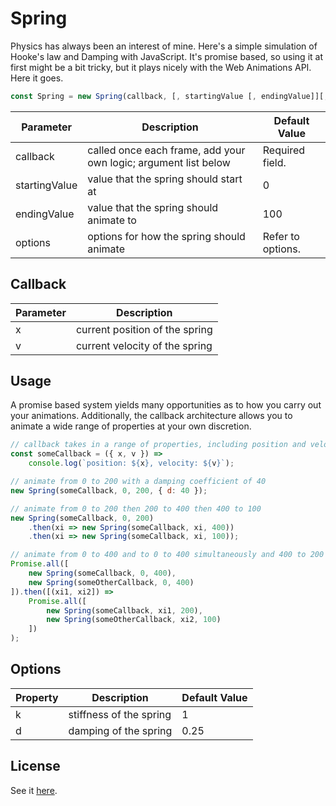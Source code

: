 # Spring

Physics has always been an interest of mine. Here's a simple simulation of Hooke's law and Damping with JavaScript. It's promise based, so using it at first might be a bit tricky, but it plays nicely with the Web Animations API. Here it goes.

```javascript
const Spring = new Spring(callback, [, startingValue [, endingValue]][,options]);
```

| Parameter      | Description                              | Default Value     |
| ------------- | ---------------------------------------- | ----------------- |
| callback      | called once each frame, add your own logic; argument list below | Required field.   |
| startingValue | value that the spring should start at    | 0                 |
| endingValue   | value that the spring should animate to  | 100               |
| options       | options for how the spring should animate | Refer to options. |

## Callback

| Parameter | Description                    |
| -------- | ------------------------------ |
| x        | current position of the spring |
| v        | current velocity of the spring |

## Usage

A promise based system yields many opportunities as to how you carry out your animations. Additionally, the callback architecture allows you to animate a wide range of properties at your own discretion.

```javascript
// callback takes in a range of properties, including position and velocity
const someCallback = ({ x, v }) =>
    console.log(`position: ${x}, velocity: ${v}`);

// animate from 0 to 200 with a damping coefficient of 40
new Spring(someCallback, 0, 200, { d: 40 });

// animate from 0 to 200 then 200 to 400 then 400 to 100
new Spring(someCallback, 0, 200)
    .then(xi => new Spring(someCallback, xi, 400))
    .then(xi => new Spring(someCallback, xi, 100));

// animate from 0 to 400 and to 0 to 400 simultaneously and 400 to 200 and 400 to 100 simultaneously
Promise.all([
    new Spring(someCallback, 0, 400),
    new Spring(someOtherCallback, 0, 400)
]).then([(xi1, xi2]) => 
    Promise.all([
        new Spring(someCallback, xi1, 200),
        new Spring(someOtherCallback, xi2, 100)
    ])
);
```

## Options

| Property | Description             | Default Value |
| -------- | ----------------------- | ------------- |
| k        | stiffness of the spring | 1             |
| d        | damping of the spring   | 0.25          |

## License

See it [here](http://github.com/samolaogun/spring/blob/master/LICENSE).

